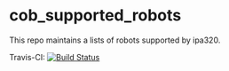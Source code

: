 # cob_supported_robots
This repo maintains a lists of robots supported by ipa320.

Travis-CI: [![Build Status](https://travis-ci.org/ipa320/cob_supported_robots.svg?branch=indigo_dev)](https://travis-ci.org/ipa320/cob_supported_robots)
